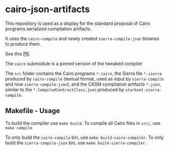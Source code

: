 # cairo-json-artifacts

This repository is used as a display for the standard proposal of Cairo programs serialized compilation artifacts.

It uses the `cairo-compile` and newly created `sierra-compile-json` binaries to produce them.

See this [PR](https://github.com/starkware-libs/cairo/pull/5912).

The `cairo` submodule is a pinned version of the tweaked compiler

The `src` folder contains the Cairo programs `*.cairo`, the Sierra file `*.sierra` produced by `cairo-compile` (textual format, used as input by `sierra-compile` and now `sierra-compile-json`), and the CASM compilation artifacts `*.json`, similar to the `*.CompiledContractClass.json` produced by `starknet-sierra-compile`.

## Makefile - Usage

To build the compiler use `make build`.
To compile all Cairo files in `src/`, use `make compile`

To only build the `cairo-compile` bin, use `make build-cairo-compiler`.
To only build the `sierra-compile-json` bin, use `make build-sierra-compiler`.
